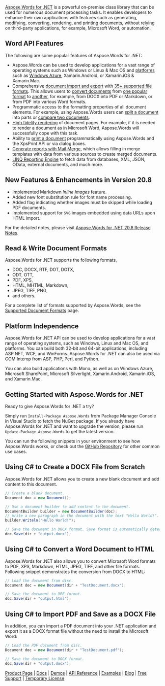 [Aspose.Words for .NET](https://products.aspose.com/words/net) is a powerful on-premise class library that can be used for numerous document processing tasks. It enables developers to enhance their own applications with features such as generating, modifying, converting, rendering, and printing documents, without relying on third-party applications, for example, Microsoft Word, or automation.

## Word API Features

The following are some popular features of Aspose.Words for .NET:

- Aspose.Words can be used to develop applications for a vast range of operating systems such as Windows or Linux & Mac OS and [platforms](https://docs.aspose.com/display/wordsnet/Feature+Overview#FeatureOverview-SupportedPlatforms) such as [Windows Azure](https://docs.aspose.com/display/wordsnet/Windows+Azure+Platform), Xamarin.Android, or Xamarin.iOS & Xamarin.Mac.
- Comprehensive [document import and export](https://docs.aspose.com/display/wordsnet/Loading%2C+Saving+and+Converting) with [35+ supported file formats](https://docs.aspose.com/display/wordsnet/Supported+Document+Formats). This allows users to [convert documents](https://docs.aspose.com/display/wordsnet/Converting+a+Document) from [one popular format](https://apireference.aspose.com/words/net/aspose.words/loadformat) to [another](https://apireference.aspose.com/words/net/aspose.words/saveformat), for example, from DOCX into PDF or Markdown, or from PDF into various Word formats.
- Programmatic access to the formatting properties of all document elements. For example, using Aspose.Words users can [split a document](https://docs.aspose.com/display/wordsnet/Split+a+Document) into parts or [compare two documents](https://docs.aspose.com/display/wordsnet/Compare+Documents).
- [High fidelity rendering](https://docs.aspose.com/display/wordsnet/Rendering) of document pages. For example, if it is needed to render a document as in Microsoft Word, Aspose.Words will successfully cope with this task.
- Ability to [print a document](https://docs.aspose.com/display/wordsnet/Print+a+Document+Programmatically+or+Using+Dialogs) programmatically using Aspose.Words and the XpsPrint API or via dialog boxes.
- [Generate reports with Mail Merge](https://docs.aspose.com/display/wordsnet/Mail+Merge+and+Reporting), which allows filling in merge templates with data from various sources to create merged documents.
- [LINQ Reporting Engine](https://docs.aspose.com/display/wordsnet/LINQ+Reporting+Engine) to fetch data from databases, XML, JSON, OData, external documents, and much more.

## New Features & Enhancements in Version 20.8

- Implemented Markdown *Inline Images* feature.
- Added new font substitution rule for font name processing.
- Added flag indicating whether images must be skipped while loading PDF documents.
- Implemented support for `SVG` images embedded using data URLs upon HTML import.

For the detailed notes, please visit [Aspose.Words for .NET 20.8 Release Notes](https://docs.aspose.com/display/wordsnet/Aspose.Words+for+.NET+20.8+Release+Notes).

## Read & Write Document Formats

Aspose.Words for .NET supports the following formats,

- DOC, DOCX, RTF, DOT, DOTX,
- ODT, OTT,
- PDF, XPS,
- HTML, MHTML, Markdown,
- JPEG, TIFF, PNG,
- and others.

For a complete list of formats supported by Aspose.Words, see the [Supported Document Formats](https://docs.aspose.com/display/wordsnet/Supported+Document+Formats) page.

## Platform Independence

Aspose.Words for .NET API can be used to develop applications for a vast range of operating systems, such as Windows, Linux and Mac OS, and platforms. You can build both 32-bit and 64-bit applications, including ASP.NET, WCF, and WinForms. Aspose.Words for .NET can also be used via COM Interop from ASP, PHP, Perl, and Python.

You can also build applications with Mono, as well as on Windows Azure, Microsoft SharePoint, Microsoft Silverlight, Xamarin.Android, Xamarin.iOS, and Xamarin.Mac.

## Getting Started with Aspose.Words for .NET

Ready to give Aspose.Words for .NET a try?

Simply run ```Install-Package Aspose.Words``` from Package Manager Console in Visual Studio to fetch the NuGet package.
If you already have Aspose.Words for .NET and want to upgrade the version, please run ```Update-Package Aspose.Words``` to get the latest version.

You can run the following snippets in your environment to see how Aspose.Words works, or check out the [GitHub Repository](https://github.com/aspose-words/Aspose.Words-for-.NET) for other common use cases.

## Using C# to Create a DOCX File from Scratch

Aspose.Words for .NET allows you to create a new blank document and add content to this document.

```c#
// Create a blank document.
Document doc = new Document();

// Use a document builder to add content to the document.
DocumentBuilder builder = new DocumentBuilder(doc);
// Write a new paragraph in the document with the text "Hello World!".
builder.Writeln("Hello World!");

// Save the document in DOCX format. Save format is automatically determined from the file extension.
doc.Save(dir + "output.docx");
```

## Using C# to Convert a Word Document to HTML

Aspose.Words for .NET also allows you to convert Microsoft Word formats to PDF, XPS, Markdown, HTML, JPEG, TIFF, and other file formats. Following snippet demonstrates the conversion from DOCX to HTML:

```c#
// Load the document from disc.
Document doc = new Document(dir + "TestDocument.docx");

// Save the document to DPF format.
doc.Save(dir + "output.html");
```

## Using C# to Import PDF and Save as a DOCX File

In addition, you can import a PDF document into your .NET application and export it as a DOCX format file without the need to install the Microsoft Word:

```c#
// Load the PDF document from disc.
Document doc = new Document(dir + "TestDocument.pdf");

// Save the document to DOCX format.
doc.Save(dir + "output.docx");
```

[Product Page](https://products.aspose.com/words/net) | [Docs](https://docs.aspose.com/display/wordsnet/Home) | [Demos](https://products.aspose.app/words/family) | [API Reference](https://apireference.aspose.com/words/net) | [Examples](https://github.com/aspose-words/Aspose.Words-for-.NET) | [Blog](https://blog.aspose.com/category/words/) | [Free Support](https://forum.aspose.com/c/words) | [Temporary License](https://purchase.aspose.com/temporary-license)
